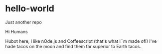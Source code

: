 # hello-world
Just another repo

Hi Humans

Hubot here, I like nOde.js and Coffeescript (that's what I¨m made of!)
I've hade tacos on the moon and find them far superior to Earth tacos.
